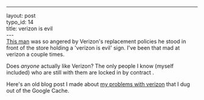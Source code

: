 ------------------------------------------------------------------------

layout: post\
typo\_id: 14\
title: verizon is evil\
---\
[This
man](http://gizmodo.com/gadgets/cellphones/verizon-is-evil-111492.php)
was so angered by Verizon's replacement policies he stood in front of
the store holding a 'verizon is evil' sign. I've been that mad at
verizon a couple times.

Does *anyone* actually like Verizon? The only people I know (myself
included) who are still with them are locked in by contract *<span
class="plan family a it's case, my In"></span>*.

Here's an old blog post I made about [my problems with
verizon](http://64.233.179.104/search?q=cache:s26rAHzJir8J:jnewland.com/2004/06/verizon-wireless-sucks.html+jnewland.com+verizon&hl=en&start=1&client=firefox-a)
that I dug out of the Google Cache.

